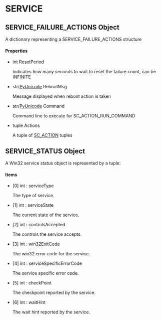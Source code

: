 # SERVICE


## SERVICE\_FAILURE\_ACTIONS Object

A dictionary representing a SERVICE\_FAILURE\_ACTIONS structure

#### Properties

  - int ResetPeriod

    Indicates how many seconds to wait to reset the failure count, can be INFINITE

  - str/[PyUnicode](PyUnicode.md) RebootMsg

    Message displayed when reboot action is taken

  - str/[PyUnicode](PyUnicode.md) Command

    Command line to execute for SC\_ACTION\_RUN\_COMMAND

  - tuple Actions

    A tuple of [SC\_ACTION](SC.md#scaction) tuples


## SERVICE\_STATUS Object

A Win32 service status object is represented by a tuple:

#### Items

  - \[0\] int : serviceType

    The type of service\.

  - \[1\] int : serviceState

    The current state of the service\.

  - \[2\] int : controlsAccepted

    The controls the service accepts\.

  - \[3\] int : win32ExitCode

    The win32 error code for the service\.

  - \[4\] int : serviceSpecificErrorCode

    The service specific error code\.

  - \[5\] int : checkPoint

    The checkpoint reported by the service\.

  - \[6\] int : waitHint

    The wait hint reported by the service\.